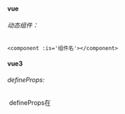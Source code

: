 #### vue

###### 动态组件：

```vue
<component :is='组件名'></component>
```



#### vue3

###### *defineProps*:

​		defineProps在<script setup>中自动可用，无需导入

```vue
<template>
  <span>{{props.name}}</span>
  // 可省略【props.】
  <span>{{name}}</span>
</template>
<script setup>
  // defineProps在<script setup>中自动可用，无需导入
  // 声明props(自定义值)
  const props = defineProps({
    name: {
      type: String,
      default: ''
    }
  }) 
  // 在script中不可省略props
  console.log(props.name)
</script>
```

###### *emit*子传父

```vue
<script setup>
  // defineEmits和defineProps在<script setup>中自动可用，无需导入
  // 声明事件
  const emit = defineEmits(['updateName'])
  const changeName = () => {
    // 执行
    emit('updateName', 'Tom')
  }
</script>
```

###### *defineExpose*

​	在标准组件写法里，子组件的数据都是默认隐式暴露给父组件的，但在 <script setup> 模式下，所有数据只是默认 return 给 template 使用，不会暴露到组件外，所以父组件是无法直接通过挂载 ref 变量获取子组件的数据。

​	如果要调用子组件的数据，需要先在子组件显示的暴露出来，才能够正确的拿到，这个操作，就是由 defineExpose 来完成。

```vue
<template>
  <span>{{state.name}}</span>
</template>
<script setup>
  import { reactive} from 'vue'
  // 声明state
  const state = reactive({
    name: 'Jerry'
  }) 
  // 将方法、变量暴露给父组件使用，父组件才可通过ref API拿到子组件暴露的数据
  defineExpose({
    state
  })
</script>
```

###### *v-model*

​	vue3的v-model是v-model:modelValue的简写，支持绑定多个v-model，例如v-model:name

> 父组件

```vue
<template>
  // v-model:modelValue简写为v-model
  // 可绑定多个v-model
  <child
    v-model="state.name"
    v-model:age="state.age"
  />
</template>
<script setup>
  import { reactive } from 'vue'
  // 引入子组件
  import child from './child.vue'
  const state = reactive({
    name: 'Jerry',
    age: 20
  })
</script>
```

> 子组件

```vue
<template>
  <span>我叫{{ modelValue }}，今年{{ age }}岁</span>
</template>
<script setup>
  defineProps({
    modelValue: String,
    age: Number
  })
</script>
```

###### 封装子组件

> useModel.js

```javascript
export function useModel(props,propName,emit){
    return computed({
        get(){
            new Proxy(props[propName],{
                set(obj,name,val){
                    emit('update:' + propName,{
                        ...obj,
                        [name]: val
                    })
                    return true
                }
        	})
        },
        set(val){
        emit('update:' + propName,val)
		}
    })
}
```

> 子组件中使用

```javascript
const emit = defineEmits(['update:modelValue'])
const model = useModel(props,'modelValue',emit)
```



###### 路由导航守卫

```vue
<script setup>
  import { onBeforeRouteLeave, onBeforeRouteUpdate } from 'vue-router'
  // 添加一个导航守卫，在当前组件将要离开时触发。
  onBeforeRouteLeave((to, from, next) => {
    next()
  })
  // 添加一个导航守卫，在当前组件更新时触发。
  // 在当前路由改变，但是该组件被复用时调用。
  onBeforeRouteUpdate((to, from, next) => {
    next()
  })
</script>
```

###### 原型绑定与组件内使用

> main.js

```js
import { createApp } from 'vue'
import App from './App.vue'
const app = createApp(App)
// 获取原型
const prototype = app.config.globalProperties
// 绑定参数
prototype.name = 'Jerry'
```

> 组件内使用

```vue
<script setup>
  import { getCurrentInstance } from 'vue'
  // 获取原型
  const { proxy } = getCurrentInstance()
  // 输出
  console.log(proxy.name)
</script>
```

###### v-bind（）实现css变量注入

```vue
<template>
  <span>Jerry</span>
</template>
<script setup>
  import { ref, reactive } from 'vue'
  // prop接收样式
  const props = defineProps({
    border: {
      type: String,
      default: '1px solid yellow'
    }
  })
  // 常量声明样式
  const background = 'red' 
  // 响应式数据声明样式
  const color = ref('blue')
  const style = reactive({
    opacity: '0.8'
  })
</script>
<style lang="scss" scoped>
  span {
    // 使用常量声明的样式
    background: v-bind(background);
    // 使用响应式数据声明的样式
    color: v-bind(color);
    opacity: v-bind('style.opacity');
    // 使用prop接收的样式
    border: v-bind('props.border');
  }
</style>
```

###### provide和inject

> 父组件

```vue
<template>
  <child/>
</template>
<script setup>
  import { ref, provide } from 'vue'
  import child from './child.vue'
  let name = ref('Jerry')
  // 声明provide
  provide('provideState', {
    name,
  })
</script>
```

> 子组件

```vue
<script setup>
  import { inject } from 'vue'
  // 注入，第二个参数为默认值
  const provideState = inject('provideState', {})
</script>
```

###### 对await的支持

vue3不必再配合async就可以直接在<script setup>中直接使用await，组件的setup会自动变成async setup



###### v-if显示错位问题

若v-if切换的是逻辑复杂的控件时，切换时不重新渲染极易出问题
需要给要重新渲染的控件添加一个key属性，来唯一标识该控件，被key标识后会重新渲染。实例如下

```vue
<template v-if="type=== 'username'" key="1"> 
	<label>用户名</label> 
	<input placeholder="输入用户名"> 
</template> 
<template v-else key="2"> 
	<label>邮箱</label> 
	<input placeholder="输入邮箱"> 
</template>
```

###### vue3获取this

而 Vue3 组合式 API 中没有 this，如果想要类似的用法，有两种，一是获取当前组件实例，二是获取全局实例

```vue
<script setup>
import { getCurrentInstance } from 'vue'

// proxy 就是当前组件实例，可以理解为组件级别的 this，没有全局的、路由、状态管理之类的
const { proxy, appContext } = getCurrentInstance()

// 这个 global 就是全局实例
const global = appContext.config.globalProperties
</script>
```

###### vue3全局注册

Vue2 中我们要往全局上挂载东西通常就是如下，然后在所有组件里都可以通过 `this.xxx` 获取到了

```vue
Vue.prototype.xxx = xxx
```

而 Vue3 中不能这么写了，换成了一个能被所有组件访问到的全局对象，就是上面说的全局实例的那个对象，比如在 `main.js` 中做全局注册

```javascript
// main.js
import { createApp } from 'vue'
import App from './App.vue'
const app = createApp(App)
// 添加全局属性
app.config.globalProperties.name = '33'
```

在其他组件中调用

```vue
<script setup>
import { getCurrentInstance } from 'vue'
const { appContext } = getCurrentInstance()

const global = appContext.config.globalProperties
console.log(global.name) // 沐华
</script>
```

